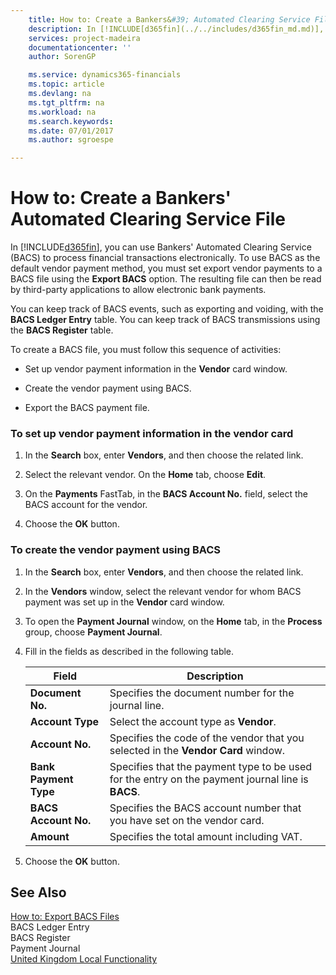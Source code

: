 ```yaml
---
    title: How to: Create a Bankers&#39; Automated Clearing Service File | Microsoft Docs
    description: In [!INCLUDE[d365fin](../../includes/d365fin_md.md)], you can use Bankers' Automated Clearing Service (BACS) to process financial transactions electronically. To use BACS as the default vendor payment method, you must set export vendor payments to a BACS file using the **Export BACS** option. The resulting file can then be read by third-party applications to allow electronic bank payments.
    services: project-madeira
    documentationcenter: ''
    author: SorenGP

    ms.service: dynamics365-financials
    ms.topic: article
    ms.devlang: na
    ms.tgt_pltfrm: na
    ms.workload: na
    ms.search.keywords:
    ms.date: 07/01/2017
    ms.author: sgroespe

---
```

# How to: Create a Bankers&#39; Automated Clearing Service File
In [!INCLUDE[d365fin](../../includes/d365fin_md.md)], you can use Bankers' Automated Clearing Service (BACS) to process financial transactions electronically. To use BACS as the default vendor payment method, you must set export vendor payments to a BACS file using the **Export BACS** option. The resulting file can then be read by third-party applications to allow electronic bank payments.  
  
 You can keep track of BACS events, such as exporting and voiding, with the **BACS Ledger Entry** table. You can keep track of BACS transmissions using the **BACS Register** table.  
  
 To create a BACS file, you must follow this sequence of activities:  
  
-   Set up vendor payment information in the **Vendor**  card window.  
  
-   Create the vendor payment using BACS.  
  
-   Export the BACS payment file.  
  
### To set up vendor payment information in the vendor card  
  
1.  In the **Search** box, enter **Vendors**, and then choose the related link.  
  
2.  Select the relevant vendor. On the **Home** tab, choose **Edit**.  
  
3.  On the **Payments** FastTab, in the **BACS Account No.** field, select the BACS account for the vendor.  
  
4.  Choose the **OK** button.  
  
### To create the vendor payment using BACS  
  
1.  In the **Search** box, enter **Vendors**, and then choose the related link.  
  
2.  In the **Vendors** window, select the relevant vendor for whom BACS payment was set up in the **Vendor** card window.  
  
3.  To open the **Payment Journal** window, on the **Home** tab, in the **Process** group, choose **Payment Journal**.  
  
4.  Fill in the fields as described in the following table.  
  
    |Field|Description|  
    |---------------------------------|---------------------------------------|  
    |**Document No.**|Specifies the document number for the journal line.|  
    |**Account Type**|Select the account type as **Vendor**.|  
    |**Account No.**|Specifies the code of the vendor that you selected in the **Vendor Card** window.|  
    |**Bank Payment Type**|Specifies that the payment type to be used for the entry on the payment journal line is **BACS**.|  
    |**BACS Account No.**|Specifies the BACS account number that you have set on the vendor card.|  
    |**Amount**|Specifies the total amount including VAT.|  
  
5.  Choose the **OK** button.  
  
## See Also  
 [How to: Export BACS Files](how-to-export-bacs-files.md)   
 BACS Ledger Entry   
 BACS Register   
 Payment Journal   
 [United Kingdom Local Functionality](united-kingdom-local-functionality.md)